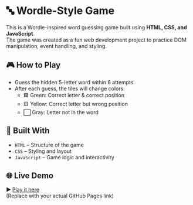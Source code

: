 # 🔤 Wordle-Style Game

This is a Wordle-inspired word guessing game built using **HTML, CSS, and JavaScript**.  
The game was created as a fun web development project to practice DOM manipulation, event handling, and styling.

## 🎮 How to Play

- Guess the hidden 5-letter word within 6 attempts.
- After each guess, the tiles will change colors:
  - 🟩 Green: Correct letter & correct position
  - 🟨 Yellow: Correct letter but wrong position
  - ⬜ Gray: Letter not in the word

## 🧰 Built With

- `HTML` – Structure of the game
- `CSS` – Styling and layout
- `JavaScript` – Game logic and interactivity

## 🌐 Live Demo


▶️ [Play it here](https://your-khushicomp.github.io/WordleGame/)  
(Replace with your actual GitHub Pages link)
